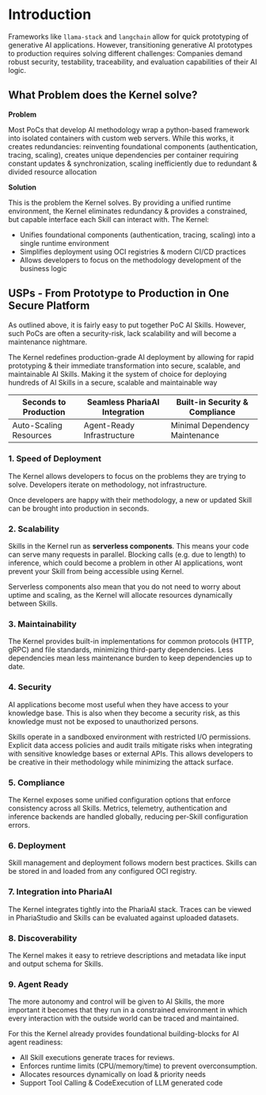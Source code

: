 # Introduction

Frameworks like `llama-stack` and `langchain` allow for quick prototyping of generative AI applications. However, transitioning generative AI prototypes to production requires solving different challenges: Companies demand robust security, testability, traceability, and evaluation capabilities of their AI logic.

## What Problem does the Kernel solve?

**Problem**

Most PoCs that develop AI methodology wrap a python-based framework into isolated containers with custom web servers. While this works, it creates redundancies: reinventing foundational components (authentication, tracing, scaling), creates unique dependencies per container requiring constant updates & synchronization, scaling inefficiently due to redundant & divided resource allocation

**Solution**

This is the problem the Kernel solves. By providing a unified runtime environment, the Kernel eliminates redundancy & provides a constrained, but capable interface each Skill can interact with. The Kernel:

- Unifies foundational components (authentication, tracing, scaling) into a single runtime environment
- Simplifies deployment using OCI registries & modern CI/CD practices
- Allows developers to focus on the methodology development of the business logic

## USPs - From Prototype to Production in One Secure Platform

As outlined above, it is fairly easy to put together PoC AI Skills. However, such PoCs are often a security-risk, lack scalability and will become a maintenance nightmare.

The Kernel redefines production-grade AI deployment by allowing for rapid prototyping & their immediate transformation into secure, scalable, and maintainable AI Skills. Making it the system of choice for deploying hundreds of AI Skills in a secure, scalable and maintainable way

| Seconds to Production  | Seamless PhariaAI Integration | Built-in Security & Compliance |
| ---------------------- | ----------------------------- | ------------------------------ |
| Auto-Scaling Resources | Agent-Ready Infrastructure    | Minimal Dependency Maintenance |

### 1. Speed of Deployment

The Kernel allows developers to focus on the problems they are trying to solve. Developers iterate on methodology, not infrastructure.

Once developers are happy with their methodology, a new or updated Skill can be brought into production in seconds.

### 2. Scalability

Skills in the Kernel run as **serverless components**. This means your code can serve many requests in parallel. Blocking calls (e.g. due to length) to inference, which could become a problem in other AI applications, wont prevent your Skill from being accessible using Kernel.

Serverless components also mean that you do not need to worry about uptime and scaling, as the Kernel will allocate resources dynamically between Skills.

### 3. Maintainability

The Kernel provides built-in implementations for common protocols (HTTP, gRPC) and file standards, minimizing third-party dependencies.
Less dependencies mean less maintenance burden to keep dependencies up to date.

### 4. Security

AI applications become most useful when they have access to your knowledge base.
This is also when they become a security risk, as this knowledge must not be exposed to unauthorized persons.

Skills operate in a sandboxed environment with restricted I/O permissions. Explicit data access policies and audit trails mitigate risks when integrating with sensitive knowledge bases or external APIs. This allows developers to be creative in their methodology while minimizing the attack surface.

### 5. Compliance

The Kernel exposes some unified configuration options that enforce consistency across all Skills. Metrics, telemetry, authentication and inference backends are handled globally, reducing per-Skill configuration errors.

### 6. Deployment

Skill management and deployment follows modern best practices. Skills can be stored in and loaded from any configured OCI registry.

### 7. Integration into PhariaAI

The Kernel integrates tightly into the PhariaAI stack. Traces can be viewed in PhariaStudio and Skills can be evaluated against uploaded datasets.

### 8. Discoverability

The Kernel makes it easy to retrieve descriptions and metadata like input and output schema for Skills.

### 9. Agent Ready

The more autonomy and control will be given to AI Skills, the more important it becomes that they run in a constrained environment in which every interaction with the outside world can be traced and maintained.

For this the Kernel already provides foundational building-blocks for AI agent readiness:

- All Skill executions generate traces for reviews.
- Enforces runtime limits (CPU/memory/time) to prevent overconsumption.
- Allocates resources dynamically on load & priority needs
- Support Tool Calling & CodeExecution of LLM generated code
